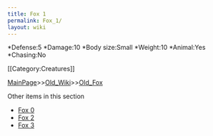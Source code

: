 ```yaml
---
title: Fox 1
permalink: Fox_1/
layout: wiki
---
```

*Defense:5
*Damage:10
*Body size:Small
*Weight:10
*Animal:Yes
*Chasing:No

[[Category:Creatures]]

[MainPage](/keeperrl_wiki/ "wikilink")>>[Old_Wiki](/keeperrl_wiki/Old_Wiki "wikilink")>>[Old_Fox](/keeperrl_wiki/Old_Fox "wikilink")

Other items in this section
-    [Fox 0](/keeperrl_wiki/Fox_0 "wikilink")
-    [Fox 2](/keeperrl_wiki/Fox_2 "wikilink")
-    [Fox 3](/keeperrl_wiki/Fox_3 "wikilink")

